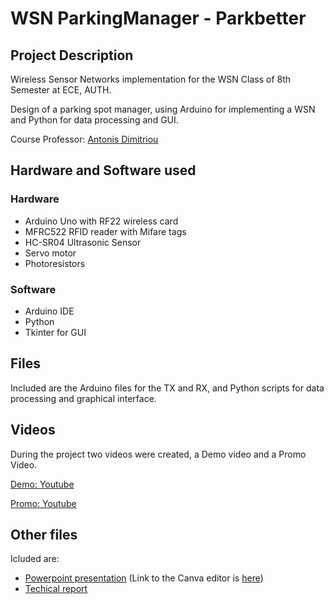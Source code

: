 # WSN ParkingManager - Parkbetter

## Project Description
Wireless Sensor Networks implementation for the WSN Class of 8th Semester at ECE, AUTH. 

Design of a parking spot manager, using Arduino for implementing a WSN and Python for data processing and GUI.

Course Professor: [Antonis Dimitriou](https://ece.auth.gr/staff/antonios-dimitriou-2/)

## Hardware and Software used
### Hardware
- Arduino Uno with RF22 wireless card
- MFRC522 RFID reader with Mifare tags
- HC-SR04 Ultrasonic Sensor
- Servo motor
- Photoresistors

 ### Software
 - Arduino IDE
 - Python
 - Tkinter for GUI
 
## Files
Included are the Arduino files for the TX and RX, and Python scripts for data processing and graphical interface.

## Videos
During the project two videos were created, a Demo video and a Promo Video.

[Demo: Youtube](https://youtu.be/AhlaWWqUwws)

[Promo: Youtube](https://youtu.be/bNPLmxlcYNs)

## Other files
Icluded are:
- [Powerpoint presentation](https://github.com/tsarnadelis/WSN-ParkingManager/blob/main/PARKBETTER_WSN_2024.pptx) (Link to the Canva editor is [here](https://www.canva.com/design/DAGF-aWyFTM/96zDfejeTN65GiOIKpCgZw/edit))
- [Techical report](https://github.com/tsarnadelis/WSN-ParkingManager/blob/main/Parking_Report_WSN.pdf)
